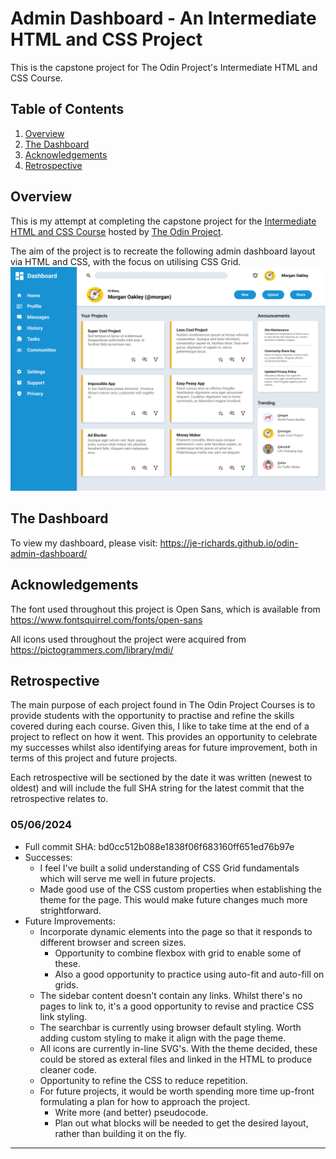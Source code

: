 # Admin Dashboard - An Intermediate HTML and CSS Project
This is the capstone project for The Odin Project's Intermediate HTML and CSS Course.

## Table of Contents
1. [Overview](#overview)
2. [The Dashboard](#the-dashboard)
3. [Acknowledgements](#acknowledgements)
4. [Retrospective](#retrospective)

## Overview
This is my attempt at completing the capstone project for the [Intermediate HTML and CSS Course](https://www.theodinproject.com/paths/full-stack-javascript/courses/intermediate-html-and-css) hosted by [The Odin Project](https://www.theodinproject.com/).

The aim of the project is to recreate the following admin dashboard layout via HTML and CSS, with the focus on utilising CSS Grid.
<img src="./target-design/dashboard-project.png">

## The Dashboard
To view my dashboard, please visit: https://je-richards.github.io/odin-admin-dashboard/

## Acknowledgements
The font used throughout this project is Open Sans, which is available from https://www.fontsquirrel.com/fonts/open-sans 

All icons used throughout the project were acquired from https://pictogrammers.com/library/mdi/

## Retrospective
The main purpose of each project found in The Odin Project Courses is to provide students with the opportunity to practise and refine the skills covered during each course. Given this, I like to take time at the end of a project to reflect on how it went. This provides an opportunity to celebrate my successes whilst also identifying areas for future improvement, both in terms of this project and future projects.

Each retrospective will be sectioned by the date it was written (newest to oldest) and will include the full SHA string for the latest commit that the retrospective relates to.

### 05/06/2024
- Full commit SHA: bd0cc512b088e1838f06f683160ff651ed76b97e
- Successes:
    + I feel I've built a solid understanding of CSS Grid fundamentals which will serve me well in future projects.
    + Made good use of the CSS custom properties when establishing the theme for the page. This would make future changes much more strightforward.
- Future Improvements:
    + Incorporate dynamic elements into the page so that it responds to different browser and screen sizes.
        + Opportunity to combine flexbox with grid to enable some of these.
        + Also a good opportunity to practice using auto-fit and auto-fill on grids.
    + The sidebar content doesn't contain any links. Whilst there's no pages to link to, it's a good opportunity to revise and practice CSS link styling.
    + The searchbar is currently using browser default styling. Worth adding custom styling to make it align with the page theme.
    + All icons are currently in-line SVG's. With the theme decided, these could be stored as exteral files and linked in the HTML to produce cleaner code.
    + Opportunity to refine the CSS to reduce repetition.
    + For future projects, it would be worth spending more time up-front formulating a plan for how to approach the project.
        + Write more (and better) pseudocode.
        + Plan out what blocks will be needed to get the desired layout, rather than building it on the fly.

---